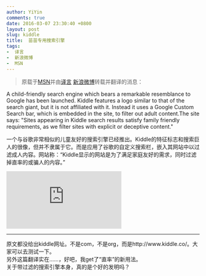 ```yaml
---
author: YiYin
comments: true
date: 2016-03-07 23:30:40 +0800
layout: post
slug: kiddle
title:  苗苗专用搜索引擎
tags:
-  译言
-  新浪微博
-  MSN
---
```


<div class="quote"> <blockquote>
    	原载于<a href="http://www.msn.com/en-us/news/technology/child-friendly-search-engine-kiddle-launched/ar-BBqbODf">MSN</a>并由<a href="http://article.yeeyan.org/view/154424/487158">译言</a>  <a href="http://weibo.com/1642294753/Dlbboxp37?from=singleweibo&mod=recommand_weibo&type=comment#_rnd1457363882202">新浪微博</a>转载并翻译的消息：
    </blockquote>
</div>

A child-friendly search engine which bears a remarkable resemblance to Google has been launched. Kiddle features a logo similar to that of the search giant, but it is not affiliated with it. Instead it uses a Google Custom Search bar, which is embedded in the site, to filter out adult content.The site says: "Sites appearing in Kiddle search results satisfy family friendly requirements, as we filter sites with explicit or deceptive content."

一个与谷歌非常相似的儿童友好的搜索引擎已经推出。Kiddle的特征标志和搜索巨人的很像，但并不隶属于它。而是应用了谷歌的自定义搜索栏，嵌入其网站中以过滤成人内容。网站称：“Kiddle显示的网站是为了满足家庭友好的需求，同时过滤掉直率的或骗人的内容。” 

![](http://img-s-msn-com.akamaized.net/tenant/amp/entityid/BBq8uJ0.img?h=351&w=624&m=6&q=60&o=f&l=f&x=803&y=501)


<hr/>
<div class="commentsonquote">
<div class="yiyin">原文都没给出kiddle网址。不是com，不是org，而是http://www.kiddle.co/。大家可以去测试一下。<br/>
另外这篇翻译实在……，好吧，我get了“直率”的新用法。<br/>
关于带过滤的搜索引擎本身，真的是个好的发明吗？
</div>
</div>
